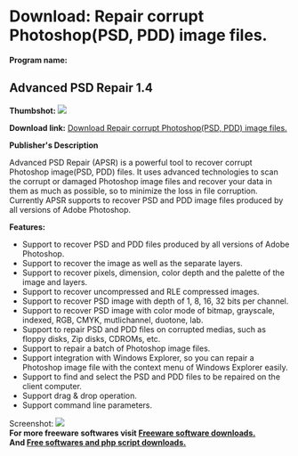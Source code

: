 # Download: Repair corrupt Photoshop(PSD, PDD) image files.

**Program name:**

## Advanced PSD Repair 1.4

  
**Thumbshot:** ![](http://www.freewarefiles.com/screenshot/advpsdrepair_md.gif)   
  
**Download link:** [Download Repair corrupt Photoshop(PSD, PDD) image files.](http://freesoftwares.boysofts.com/Advanced-PSD-Repair_program_41562.html)  
  


**Publisher's Description**  
  


Advanced PSD Repair (APSR) is a powerful tool to recover corrupt Photoshop image(PSD, PDD) files. It uses advanced technologies to scan the corrupt or damaged Photoshop image files and recover your data in them as much as possible, so to minimize the loss in file corruption. Currently APSR supports to recover PSD and PDD image files produced by all versions of Adobe Photoshop. 

**Features:**

  * Support to recover PSD and PDD files produced by all versions of Adobe Photoshop. 
  * Support to recover the image as well as the separate layers. 
  * Support to recover pixels, dimension, color depth and the palette of the image and layers. 
  * Support to recover uncompressed and RLE compressed images. 
  * Support to recover PSD image with depth of 1, 8, 16, 32 bits per channel. 
  * Support to recover PSD image with color mode of bitmap, grayscale, indexed, RGB, CMYK, mutlichannel, duotone, lab. 
  * Support to repair PSD and PDD files on corrupted medias, such as floppy disks, Zip disks, CDROMs, etc. 
  * Support to repair a batch of Photoshop image files. 
  * Support integration with Windows Explorer, so you can repair a Photoshop image file with the context menu of Windows Explorer easily. 
  * Support to find and select the PSD and PDD files to be repaired on the client computer. 
  * Support drag & drop operation. 
  * Support command line parameters. 

  
  
Screenshot: ![](http://www.freewarefiles.com/screenshot/advpsdrepair.gif)   
**For more freeware softwares visit [Freeware software downloads.](http://freesoftwares.boysofts.com/)**   
**And [Free softwares and php script downloads.](http://www.boysofts.com/)**
